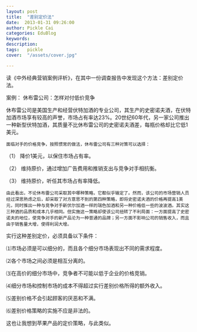 ```yaml
---
layout: post  
title:  "差别定价法"
date:  2013-01-31 09:26:00
author: Pickle Cai  
categories: EduBlog  
keywords: 
description:   
tags:	pickle   
cover:  "/assets/cover.jpg"  

---
```


读《中外经典营销案例评析》，在其中一份调查报告中发现这个方法：差别定价法。

案例：        休布雷公司：怎样对付低价竞争

 休布雷公司是美国生产和经营伏特加酒的专业公司，其生产的史密诺夫酒，在伏特加酒市场享有较高的声誉，市场占有率达23%。20世纪60年代，另一家公司推出一种新型伏特加酒，其质量不比休布雷公司的史密诺夫酒差，每瓶价格却比它低1美元。

    面临对手的价格竞争，按照惯常的做法，休布雷公司有三种对策可以选择：

（1）   降价1美元，以保住市场占有率。

（2）   维持原价，通过增加广告费用和推销支出与竞争对手相抗衡。

（3）   维持原价，听任其市场占有率降低。

    由此看出，不论休布雷公司采取其中哪种策略，它都似乎输定了。然而，该公司的市场营销人员经过深思熟虑之后，却采取了对方意思不到的第四种策略，即将史密诺夫酒的价格再提高1美元，同时推出一种与竞争对手新伏尔加酒一样的瑞色加酒和另一种价格低一些的波波酒。其实这三种酒的品质和成本几乎相同。但实施这一策略却使该公司扭转了不利局面：一方面提高了史密诺夫的地位，使竞争对手的新产品沦为一种普通的品牌；另一方面不影响公司的销售收入，而且由于销售量大增，使得利润大增。



实行这种差别定价，必须具备以下条件：





⑴市场必须是可以细分的，而且各个细分市场表现出不同的需求程度。





⑵各个市场之间必须是相互分离的。





⑶在高价的细分市场中，竞争者不可能以低于企业的价格竞销。





⑷细分市场和控制市场的成本不得超过实行差别价格所得的额外收入。





⑸差别价格不会引起顾客的厌恶和不满。





⑹差别价格策略的实施不应是非法的。

这也让我想到苹果产品的定价策略，与此类似。						

		    
